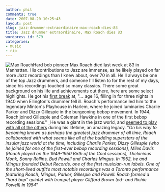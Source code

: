 ```yaml
---
author: phil
comments: true
date: 2007-08-20 10:25:43
layout: post
slug: jazz-drummer-extraordinaire-max-roach-dies-83
title: Jazz drummer extraordinaire, Max Roach dies 83
wordpress_id: 579
categories:
- music
- rip
---
```


![Max Roach](http://fak3r.com/wp-content/uploads/2007/09/max_roach-1.gif)Hard bob pioneer Max Roach died last week at 83 in Manhattan. His contributions to Jazz are immense, as he likely played on far more Jazz recordings than I knew about, over 70 in all. He'll always be one of the top Jazz drummers, and someone I'll listen to for the rest of my days, since his recordings touched so many classics. There some great background on his life and achievements out there, here are some select highlights. He got his [first break](http://www.1010wins.com/pages/819438.php?contentType=4&contentId=806922) at, "..._age 16, filling in for three nights in 1940 when Ellington's drummer fell ill. Roach's performance led him to the legendary Minton's Playhouse in Harlem, where he joined luminaries Charlie Parker and Dizzy Gillespie in the burgeoning bebop movement. In 1944, Roach joined Gillespie and Coleman Hawkins in one of the first bebop recording sessions."  _He was a giant in the jazz world, and [seemed to play with all of the others](http://news.yahoo.com/s/eonline/20070817/en_music_eo/4faabfe876e3_46e3_9d37_5d40fb082e8d) during his lifetime, an amazing legacy.  "_On his way to becoming known as perhaps the greatest jazz drummer of all time, Roach collaborated with what seems like all of the budding superstars of the insular jazz world at the time, including Charlie Parker, Dizzy Gillespie (who he joined for one of the first-ever bebop recording sessions), Miles Davis (Roach played on the 1949-1950 Birth of the Cool sessions), Thelonious Monk, Sonny Rollins, Bud Powell and Charles Mingus.  In 1952, he and Mingus founded Debut Records, one of the first musician-run labels. One of the short-lived outfit’s most notable recordings was a Toronto performance featuring Roach, Mingus, Parker, Gillespie and Powell. Roach formed a “hard bop” quintet with trumpet player Clifford Brown (ed- and Richie Powell) in 1954_"
